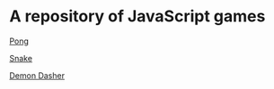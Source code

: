 # A repository of JavaScript games

[Pong](/pong/pong.html)

[Snake](/snake/snake.html)

[Demon Dasher](/demon-dasher/index.html)